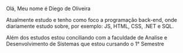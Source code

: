 Olá, Meu nome é Diego de Oliveira

Atualmente estudo e tenho como foco a programação back-end, onde diariamente estudo sobre, por exemplo: JS, HTML, CSS, .NET e SQL.

Além dos estudos estou conciliando com a faculdade de Analise e Desenvolvimento de Sistemas que estou cursando o 1° Semestre
